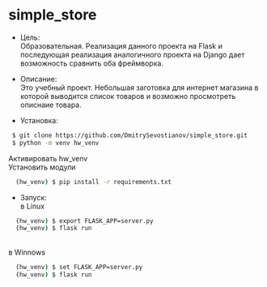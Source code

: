 # simple_store

- Цель: <br>
Образовательная. Реализация данного проекта на Flask и последующая реализация аналогичного проекта на Django дает возможность сравнить оба фреймворка.

- Описание: <br> 
Это учебный проект. Небольшая заготовка для интернет магазина в которой выводится список товаров и возможно просмотреть описнаие товара.

- Установка: <br>

```sh
 $ git clone https://github.com/DmitrySevostianov/simple_store.git
 $ python -m venv hw_venv
```
Активировать hw_venv <br>
Установить модули
```sh
  (hw_venv) $ pip install -r requirements.txt
```

- Запуск:
<br> в Linux
```sh
  (hw_venv) $ export FLASK_APP=server.py
  (hw_venv) $ flask run
```
<br> в Winnows
```sh
  (hw_venv) $ set FLASK_APP=server.py
  (hw_venv) $ flask run
```

